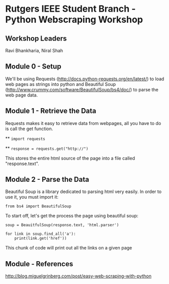 # Rutgers IEEE Student Branch - Python Webscraping Workshop

## Workshop Leaders

Ravi Bhankharia, Niral Shah

## Module 0 - Setup

We'll be using Requests (http://docs.python-requests.org/en/latest/) to load web pages as strings into python and Beautiful Soup (http://www.crummy.com/software/BeautifulSoup/bs4/doc/) to parse the web page data.

## Module 1 - Retrieve the Data

Requests makes it easy to retrieve data from webpages, all you have to do is call the get function.

** `import requests`

** `response = requests.get("http://")`

This stores the entire html source of the page into a file called "response.text".

## Module 2 - Parse the Data

Beautiful Soup is a library dedicated to parsing html very easily. In order to use it, you must import it:

`from bs4 import BeautifulSoup`

To start off, let's get the process the page using beautiful soup:

`soup = BeauitfulSoup(response.text, 'html.parser')`

```
for link in soup.find_all('a'):
    print(link.get('href'))
```

This chunk of code will print out all the links on a given page

## Module - References
http://blog.miguelgrinberg.com/post/easy-web-scraping-with-python
